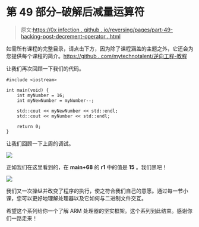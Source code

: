 # 第 49 部分–破解后减量运算符

> 原文:[https://0x infection . github . io/reversing/pages/part-49-hacking-post-decrement-operator . html](https://0xinfection.github.io/reversing/pages/part-49-hacking-post-decrement-operator.html)

如需所有课程的完整目录，请点击下方，因为除了课程涵盖的主题之外，它还会为您提供每个课程的简介。[https://github . com/mytechnotalent/逆向工程-教程](https://github.com/mytechnotalent/Reverse-Engineering-Tutorial)

让我们再次回顾一下我们的代码。

```
#include <iostream>

int main(void) {
    int myNumber = 16;
    int myNewNumber = myNumber--;

    std::cout << myNewNumber << std::endl;
    std::cout << myNumber << std::endl;

    return 0;
}

```

让我们回顾一下上周的调试。

![](../Images/b899bf1c61c4447cee0038c433b9de3c.png)

正如我们在这里看到的，在 **main+68** 的 **r1** 中的值是 **15** 。我们黑吧！

![](../Images/5b35724e652e90a049bf8cd2bbea3c2b.png)

我们又一次操纵并改变了程序的执行，使之符合我们自己的意愿。通过每一节小课，您可以更好地理解处理器以及它如何与二进制文件交互。

希望这个系列给你一个了解 ARM 处理器的坚实框架。这个系列到此结束。感谢你们一路走来！